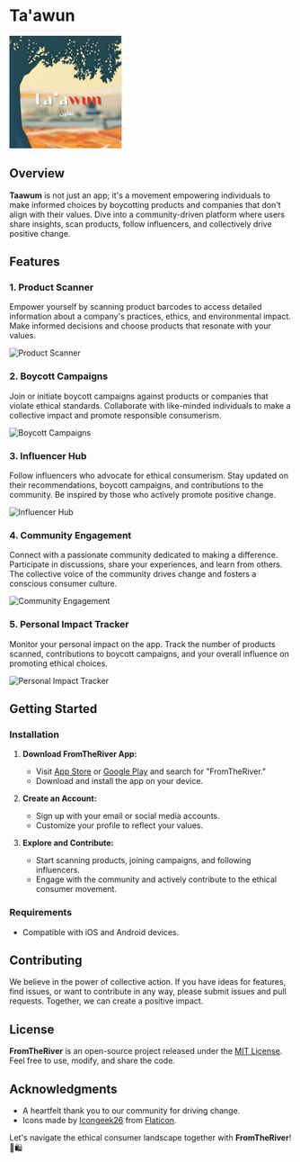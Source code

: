 # Ta'awun


<img src="https://github.com/mahirahmed691/FromTheRiver/blob/main/assets/logo.png" width="200">

## Overview

**Taawum** is not just an app; it's a movement empowering individuals to make informed choices by boycotting products and companies that don't align with their values. Dive into a community-driven platform where users share insights, scan products, follow influencers, and collectively drive positive change.

## Features

### 1. Product Scanner

Empower yourself by scanning product barcodes to access detailed information about a company's practices, ethics, and environmental impact. Make informed decisions and choose products that resonate with your values.

![Product Scanner](https://github.com/mahirahmed691/Taawun/blob/main/assets/login.png)

### 2. Boycott Campaigns

Join or initiate boycott campaigns against products or companies that violate ethical standards. Collaborate with like-minded individuals to make a collective impact and promote responsible consumerism.

![Boycott Campaigns](https://github.com/mahirahmed691/Taawun/blob/main/assets/home.png)

### 3. Influencer Hub

Follow influencers who advocate for ethical consumerism. Stay updated on their recommendations, boycott campaigns, and contributions to the community. Be inspired by those who actively promote positive change.

![Influencer Hub](https://github.com/mahirahmed691/Taawun/blob/main/assets/home.png/shop.png)

### 4. Community Engagement

Connect with a passionate community dedicated to making a difference. Participate in discussions, share your experiences, and learn from others. The collective voice of the community drives change and fosters a conscious consumer culture.

![Community Engagement](https://github.com/mahirahmed691/Taawun/blob/main/assets/prayer.png)

### 5. Personal Impact Tracker

Monitor your personal impact on the app. Track the number of products scanned, contributions to boycott campaigns, and your overall influence on promoting ethical choices.

![Personal Impact Tracker](https://github.com/mahirahmed691/Taawun/blob/main/assets/detail.png)

## Getting Started

### Installation

1. **Download FromTheRiver App:**
   - Visit [App Store](#) or [Google Play](#) and search for "FromTheRiver."
   - Download and install the app on your device.

2. **Create an Account:**
   - Sign up with your email or social media accounts.
   - Customize your profile to reflect your values.

3. **Explore and Contribute:**
   - Start scanning products, joining campaigns, and following influencers.
   - Engage with the community and actively contribute to the ethical consumer movement.

### Requirements

- Compatible with iOS and Android devices.

## Contributing

We believe in the power of collective action. If you have ideas for features, find issues, or want to contribute in any way, please submit issues and pull requests. Together, we can create a positive impact.

## License

**FromTheRiver** is an open-source project released under the [MIT License](LICENSE). Feel free to use, modify, and share the code.

## Acknowledgments

- A heartfelt thank you to our community for driving change.
- Icons made by [Icongeek26](https://www.flaticon.com/authors/icongeek26) from [Flaticon](https://www.flaticon.com/).

Let's navigate the ethical consumer landscape together with **FromTheRiver**! 🌊🛍️

